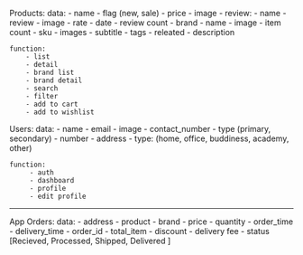 Products:
    data:
        - name
        - flag (new, sale)
        - price
        - image
        - review:
            - name
            - review
            - image
            - rate
            - date
        - review count
        - brand
            - name
            - image
            - item count
        - sku
        - images
        - subtitle
        - tags
        - releated
        - description
    


    function:
        - list
        - detail
        - brand list
        - brand detail
        - search
        - filter
        - add to cart
        - add to wishlist



Users:
    data:
        - name
        - email
        - image
        - contact_number
            - type (primary, secondary)
            - number
        - address
            - type: (home, office, buddiness, academy, other)
    

    function:
         - auth
         - dashboard
         - profile
         - edit profile
---------------------------------------------------------


App Orders:
    data:
        - address
        - product
        - brand
        - price
        - quantity
        - order_time
        - delivery_time
        - order_id
        - total_item
        - discount
        - delivery fee
        - status [Recieved, Processed, Shipped, Delivered ] 
           